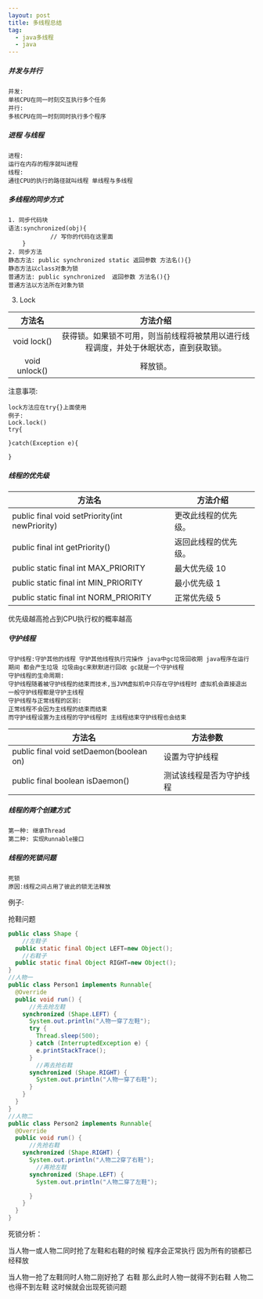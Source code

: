 ```yaml
---
layout: post
title: 多线程总结
tag: 
  - java多线程
  - java
---
```


##### 并发与并行

```
并发:
单核CPU在同一时刻交互执行多个任务
并行:
多核CPU在同一时刻同时执行多个程序
```



##### 进程 与线程

```
进程:
运行在内存的程序就叫进程
线程:
通往CPU的执行的路径就叫线程 单线程与多线程
```

 

##### 多线程的同步方式

```
1. 同步代码块
语法:synchronized(obj){
			// 写你的代码在这里面
	}
2. 同步方法
静态方法: public synchronized static 返回参数 方法名(){}
静态方法以class对象为锁
普通方法: public synchronized  返回参数 方法名(){}
普通方法以方法所在对象为锁
```

3. Lock

|             方法名             |                           方法介绍                           |
| :----------------------------: | :----------------------------------------------------------: |
| void                    lock() | 获得锁。如果锁不可用，则当前线程将被禁用以进行线程调度，并处于休眠状态，直到获取锁。 |
|         void unlock()          |                           释放锁。                           |

注意事项:

```
lock方法应在try{}上面使用
例子:
Lock.lock()
try{

}catch(Exception e){

}
```



##### 线程的优先级

| 方法名                                         | 方法介绍             |
| ---------------------------------------------- | -------------------- |
| public final void setPriority(int newPriority) | 更改此线程的优先级。 |
| public final int getPriority()                 | 返回此线程的优先级。 |
| public static final int MAX_PRIORITY           | 最大优先级 10        |
| public static final int MIN_PRIORITY           | 最小优先级 1         |
| public static final int NORM_PRIORITY          | 正常优先级 5         |

优先级越高抢占到CPU执行权的概率越高

##### 守护线程

```
守护线程:守护其他的线程 守护其他线程执行完操作 java中gc垃圾回收期 java程序在运行期间 都会产生垃圾 垃圾由gc来默默进行回收 gc就是一个守护线程
守护线程的生命周期:
守护线程随着被守护线程的结束而技术,当JVM虚拟机中只存在守护线程时 虚拟机会直接退出
一般守护线程都是守护主线程
守护线程与正常线程的区别:
正常线程不会因为主线程的结束而结束
而守护线程设置为主线程的守护线程时 主线程结束守护线程也会结束
```

| 方法名                                  | 方法参数                 |
| --------------------------------------- | ------------------------ |
| public final void setDaemon(boolean on) | 设置为守护线程           |
| public final boolean isDaemon()         | 测试该线程是否为守护线程 |

##### 线程的两个创建方式

```
第一种: 继承Thread
第二种: 实现Runnable接口
```



##### 线程的死锁问题

```
死锁
原因:线程之间占用了彼此的锁无法释放
```

例子:

抢鞋问题

```java
public class Shape {
    //左鞋子
  public static final Object LEFT=new Object();
    //右鞋子
  public static final Object RIGHT=new Object();
}
//人物一
public class Person1 implements Runnable{
  @Override
  public void run() {
      //先去抢左鞋
    synchronized (Shape.LEFT) {
      System.out.println("人物一穿了左鞋");
      try {
        Thread.sleep(500);
      } catch (InterruptedException e) {
        e.printStackTrace();
      }
        //再去抢右鞋
      synchronized (Shape.RIGHT) {
        System.out.println("人物一穿了右鞋");
      }
    }
  }
}
//人物二
public class Person2 implements Runnable{
  @Override
  public void run() {
      //先抢右鞋
    synchronized (Shape.RIGHT) {
      System.out.println("人物二2穿了右鞋");
        //再抢左鞋
      synchronized (Shape.LEFT) {
        System.out.println("人物二穿了左鞋");

      }
    }
  }
}

```

死锁分析：

当人物一或人物二同时抢了左鞋和右鞋的时候 程序会正常执行 因为所有的锁都已经释放

当人物一抢了左鞋同时人物二刚好抢了 右鞋 那么此时人物一就得不到右鞋 人物二也得不到左鞋 这时候就会出现死锁问题

